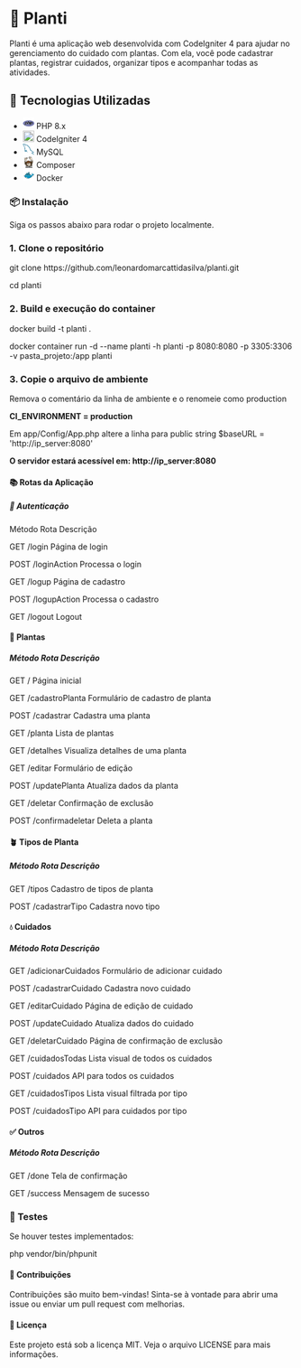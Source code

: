<h1>🌿 Planti</h1>
<p>Planti é uma aplicação web desenvolvida com CodeIgniter 4 para ajudar no gerenciamento do cuidado com plantas. Com ela, você pode cadastrar plantas, registrar cuidados, organizar tipos e acompanhar todas as atividades.</p>

<h2>🚀 Tecnologias Utilizadas</h2>
<ul>
   <li><img src="https://raw.githubusercontent.com/devicons/devicon/master/icons/php/php-original.svg" width="20" height="20" /> PHP 8.x</li>
   <li><img src="https://cdn.worldvectorlogo.com/logos/codeigniter.svg" width="20" height="20" /> CodeIgniter 4</li>
   <li><img src="https://raw.githubusercontent.com/devicons/devicon/master/icons/mysql/mysql-original.svg" width="20" height="20" /> MySQL</li>
   <li><img src="https://raw.githubusercontent.com/devicons/devicon/master/icons/composer/composer-original.svg" width="20" height="20" /> Composer</li>
   <li><img src="https://raw.githubusercontent.com/devicons/devicon/master/icons/docker/docker-original.svg" width="20" height="20" /> Docker</li>
</ul>

<h3>📦 Instalação</h3>
<p>Siga os passos abaixo para rodar o projeto localmente.</p>

<h3>1. Clone o repositório</h3>
<p>git clone https://github.com/leonardomarcattidasilva/planti.git</p>
<p>cd planti</p>

<h3>2. Build e execução do container</h3>
<p>docker build -t planti .</p>
<p>docker container run -d --name planti -h planti -p 8080:8080 -p 3305:3306 -v pasta_projeto:/app planti</p>

<h3>3. Copie o arquivo de ambiente</h3>
<p><Renomeie o arquivo .env_example para .env com os dados de conexão com seu MySQL./p>
<p>Remova o comentário da linha de ambiente e o renomeie como production</p>
<b>CI_ENVIRONMENT = production</b>

<p>Em app/Config/App.php altere a linha para public string $baseURL = 'http://ip_server:8080'</p>
<p><b>O servidor estará acessível em: http://ip_server:8080</b></p>

<h4>📚 Rotas da Aplicação</h4>
<h5>🔐 Autenticação</h5>
Método	Rota	Descrição
<p>GET	/login	Página de login</p>
<p>POST	/loginAction	Processa o login</p>
<p>GET	/logup	Página de cadastro</p>
<p>POST	/logupAction	Processa o cadastro</p>
<p>GET	/logout	Logout</p>


<h4>🌱 Plantas</h4>
<h5>Método Rota Descrição</h5>
<p>GET	/	Página inicial</p>
<p>GET	/cadastroPlanta	Formulário de cadastro de planta</p>
<p>POST	/cadastrar	Cadastra uma planta</p>
<p>GET	/planta	Lista de plantas</p>
<p>GET	/detalhes	Visualiza detalhes de uma planta</p>
<p>GET	/editar	Formulário de edição</p>
<p>POST	/updatePlanta	Atualiza dados da planta</p>
<p>GET	/deletar	Confirmação de exclusão</p>
<p>POST	/confirmadeletar	Deleta a planta</p>

<h4>🪴 Tipos de Planta</h4>
<h5>Método Rota Descrição</h5>
<p>GET	/tipos	Cadastro de tipos de planta</p>
<p>POST	/cadastrarTipo	Cadastra novo tipo</p>

<h4>💧 Cuidados</h4>
<h5>Método Rota Descrição</h5>
<p>GET	/adicionarCuidados	Formulário de adicionar cuidado</p>
<p>POST	/cadastrarCuidado	Cadastra novo cuidado</p>
<p>GET	/editarCuidado	Página de edição de cuidado</p>
<p>POST	/updateCuidado	Atualiza dados do cuidado</p>
<p>GET	/deletarCuidado	Página de confirmação de exclusão</p>
<p>GET	/cuidadosTodas	Lista visual de todos os cuidados</p>
<p>POST	/cuidados	API para todos os cuidados</p>
<p>GET	/cuidadosTipos	Lista visual filtrada por tipo</p>
<p>POST	/cuidadosTipo	API para cuidados por tipo</p>

<h4>✅ Outros</h4>
<h5>Método Rota Descrição</h5>
<p>GET	/done	Tela de confirmação</p>
<p>GET	/success	Mensagem de sucesso</p>

<h3>🧪 Testes</h3>
<p>Se houver testes implementados:</p>
php vendor/bin/phpunit

<h4>🙋 Contribuições</h4>
<p>Contribuições são muito bem-vindas! Sinta-se à vontade para abrir uma issue ou enviar um pull request com melhorias.</p>

<h4>📄 Licença</h4>
<p>Este projeto está sob a licença MIT. Veja o arquivo LICENSE para mais informações.</p>